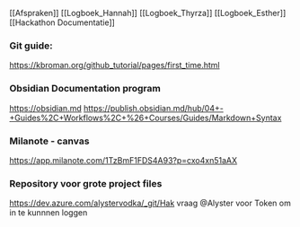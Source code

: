    [[Afspraken]]
[[Logboek_Hannah]]
[[Logboek_Thyrza]]
[[Logboek_Esther]]
[[Hackathon Documentatie]]
### Git guide:
https://kbroman.org/github_tutorial/pages/first_time.html 

### Obsidian Documentation program
https://obsidian.md
https://publish.obsidian.md/hub/04+-+Guides%2C+Workflows%2C+%26+Courses/Guides/Markdown+Syntax

### Milanote - canvas
https://app.milanote.com/1TzBmF1FDS4A93?p=cxo4xn51aAX

### Repository voor grote project files
 https://dev.azure.com/alystervodka/_git/Hak
 vraag @Alyster voor Token om in te kunnnen loggen